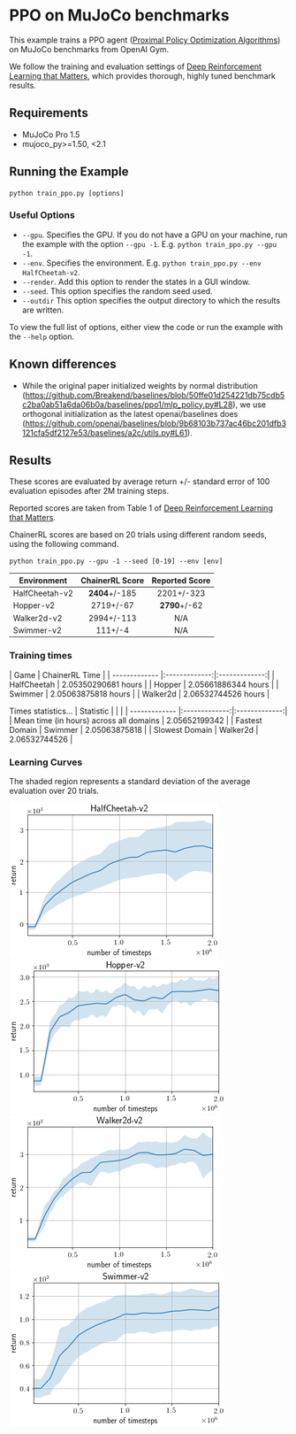 # PPO on MuJoCo benchmarks

This example trains a PPO agent ([Proximal Policy Optimization Algorithms](http://arxiv.org/abs/1707.06347)) on MuJoCo benchmarks from OpenAI Gym.

We follow the training and evaluation settings of [Deep Reinforcement Learning that Matters](https://arxiv.org/abs/1709.06560), which provides thorough, highly tuned benchmark results.

## Requirements

- MuJoCo Pro 1.5
- mujoco_py>=1.50, <2.1

## Running the Example

```
python train_ppo.py [options]
```

### Useful Options

- `--gpu`. Specifies the GPU. If you do not have a GPU on your machine, run the example with the option `--gpu -1`. E.g. `python train_ppo.py --gpu -1`.
- `--env`. Specifies the environment. E.g. `python train_ppo.py --env HalfCheetah-v2`.
- `--render`. Add this option to render the states in a GUI window.
- `--seed`. This option specifies the random seed used.
- `--outdir` This option specifies the output directory to which the results are written.

To view the full list of options, either view the code or run the example with the `--help` option.

## Known differences

- While the original paper initialized weights by normal distribution (https://github.com/Breakend/baselines/blob/50ffe01d254221db75cdb5c2ba0ab51a6da06b0a/baselines/ppo1/mlp_policy.py#L28), we use orthogonal initialization as the latest openai/baselines does (https://github.com/openai/baselines/blob/9b68103b737ac46bc201dfb3121cfa5df2127e53/baselines/a2c/utils.py#L61).

## Results

These scores are evaluated by average return +/- standard error of 100 evaluation episodes after 2M training steps.

Reported scores are taken from Table 1 of [Deep Reinforcement Learning that Matters](https://arxiv.org/abs/1709.06560).

ChainerRL scores are based on 20 trials using different random seeds, using the following command.

```
python train_ppo.py --gpu -1 --seed [0-19] --env [env]
```

| Environment    | ChainerRL Score | Reported Score |
| -------------- |:---------------:|:--------------:|
| HalfCheetah-v2 |  **2404**+/-185 |     2201+/-323 |
| Hopper-v2      |       2719+/-67 |  **2790**+/-62 |
| Walker2d-v2    |      2994+/-113 |            N/A |
| Swimmer-v2     |         111+/-4 |            N/A |


### Training times

| Game        | ChainerRL Time           |
| ------------- |:-------------:|:-------------:|
| HalfCheetah | 2.05350290681 hours |
| Hopper | 2.05661886344 hours |
| Swimmer | 2.05063875818 hours |
| Walker2d | 2.06532744526 hours |

Times statistics...
| Statistic        |            |            |
| ------------- |:-------------:|:-------------:|
| Mean time (in hours) across all domains        |  2.05652199342 |
| Fastest Domain |  Swimmer | 2.05063875818 |
| Slowest Domain |  Walker2d | 2.06532744526 |


### Learning Curves

The shaded region represents a standard deviation of the average evaluation over 20 trials.

![HalfCheetah-v2](assets/HalfCheetah-v2.png)
![Hopper-v2](assets/Hopper-v2.png)
![Walker2d-v2](assets/Walker2d-v2.png)
![Swimmer-v2](assets/Swimmer-v2.png)
